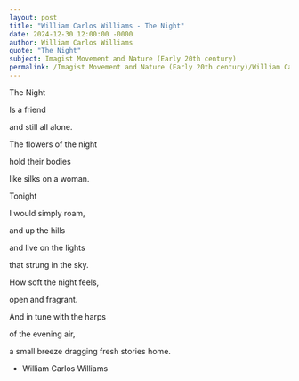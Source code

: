 ```yaml
---
layout: post
title: "William Carlos Williams - The Night"
date: 2024-12-30 12:00:00 -0000
author: William Carlos Williams
quote: "The Night"
subject: Imagist Movement and Nature (Early 20th century)
permalink: /Imagist Movement and Nature (Early 20th century)/William Carlos Williams/William Carlos Williams - The Night
---
```


The Night

Is a friend

and still all alone.

The flowers of the night

hold their bodies

like silks on a woman.

Tonight

I would simply roam,

and up the hills

and live on the lights

that strung in the sky.

How soft the night feels,

open and fragrant.

And in tune with the harps

of the evening air,

a small breeze
dragging fresh stories home.

- William Carlos Williams
